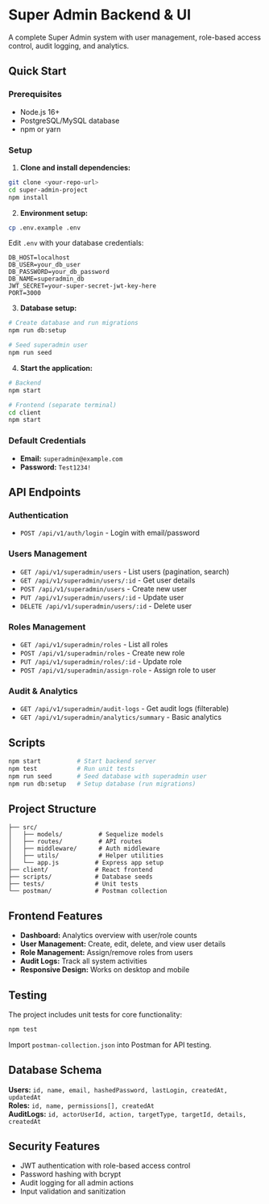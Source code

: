 # Super Admin Backend & UI

A complete Super Admin system with user management, role-based access control, audit logging, and analytics.

## Quick Start

### Prerequisites
- Node.js 16+ 
- PostgreSQL/MySQL database
- npm or yarn

### Setup

1. **Clone and install dependencies:**
```bash
git clone <your-repo-url>
cd super-admin-project
npm install
```

2. **Environment setup:**
```bash
cp .env.example .env
```

Edit `.env` with your database credentials:
```
DB_HOST=localhost
DB_USER=your_db_user
DB_PASSWORD=your_db_password
DB_NAME=superadmin_db
JWT_SECRET=your-super-secret-jwt-key-here
PORT=3000
```

3. **Database setup:**
```bash
# Create database and run migrations
npm run db:setup

# Seed superadmin user
npm run seed
```

4. **Start the application:**
```bash
# Backend
npm start

# Frontend (separate terminal)
cd client
npm start
```

### Default Credentials
- **Email:** `superadmin@example.com`
- **Password:** `Test1234!`

## API Endpoints

### Authentication
- `POST /api/v1/auth/login` - Login with email/password

### Users Management
- `GET /api/v1/superadmin/users` - List users (pagination, search)
- `GET /api/v1/superadmin/users/:id` - Get user details
- `POST /api/v1/superadmin/users` - Create new user
- `PUT /api/v1/superadmin/users/:id` - Update user
- `DELETE /api/v1/superadmin/users/:id` - Delete user

### Roles Management  
- `GET /api/v1/superadmin/roles` - List all roles
- `POST /api/v1/superadmin/roles` - Create new role
- `PUT /api/v1/superadmin/roles/:id` - Update role
- `POST /api/v1/superadmin/assign-role` - Assign role to user

### Audit & Analytics
- `GET /api/v1/superadmin/audit-logs` - Get audit logs (filterable)
- `GET /api/v1/superadmin/analytics/summary` - Basic analytics

## Scripts

```bash
npm start          # Start backend server
npm test           # Run unit tests  
npm run seed       # Seed database with superadmin user
npm run db:setup   # Setup database (run migrations)
```

## Project Structure

```
├── src/
│   ├── models/          # Sequelize models
│   ├── routes/          # API routes
│   ├── middleware/      # Auth middleware
│   ├── utils/           # Helper utilities
│   └── app.js          # Express app setup
├── client/             # React frontend
├── scripts/            # Database seeds
├── tests/              # Unit tests
└── postman/            # Postman collection
```

## Frontend Features

- **Dashboard:** Analytics overview with user/role counts
- **User Management:** Create, edit, delete, and view user details
- **Role Management:** Assign/remove roles from users
- **Audit Logs:** Track all system activities
- **Responsive Design:** Works on desktop and mobile

## Testing

The project includes unit tests for core functionality:

```bash
npm test
```

Import `postman-collection.json` into Postman for API testing.

## Database Schema

**Users:** `id, name, email, hashedPassword, lastLogin, createdAt, updatedAt`  
**Roles:** `id, name, permissions[], createdAt`  
**AuditLogs:** `id, actorUserId, action, targetType, targetId, details, createdAt`

## Security Features

- JWT authentication with role-based access control
- Password hashing with bcrypt
- Audit logging for all admin actions
- Input validation and sanitization